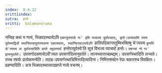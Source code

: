 ```yaml
---
index:  8.4.22
vrittiindex: 
sutra:  हन्तेः
vritti:  balamanorama 
---
```


नन्विह कथं न णत्वं, भिन्नपदस्थत्वेऽपि `एकाजुत्तरपदे णः' इति णत्वस्य दुर्वारत्वात्, कृते।ञप्यल्लोपे तस्य पूर्वस्माद्विधौ स्थानिवत्त्वादुत्तरपदस्य एकाच्त्वात्, स्थानिवत्त्वाऽभावेऽपि `प्रातिपदिकान्ततुम्विभक्तिषु चे'त्यस्य `कुमति चे'त्यस्य वा दुर्वारत्वादिति प्राप्ते तद्वारणार्थं `हन्तेरत्पूर्वस्ये'ति सूत्रं विभज्य व्याचष्टे हन्तेः। `रषाभ्यां नो णः' इत्यनुवर्तते। `उपसर्गादसमासेऽपी'त्यत उपसर्गादित्यनुवर्तते। तात्स्थ्यात्ताच्छब्द्यम्। उपसर्गस्थादिति लभ्यते। तच्च रषयोः प्रत्येकमन्वेति। तदाह-उपसर्गस्थान्निमित्तादित्यादिना। निमित्तशब्देन रेफः षकारश्च विवक्षितः। प्रहण्यादिति। अत्र भिन्नपदस्थात्वादप्राप्ते णत्वे वचनम्। 

